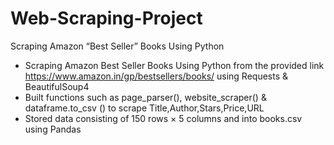 # Web-Scraping-Project
Scraping Amazon “Best Seller” Books Using Python

- Scraping Amazon Best Seller Books Using Python from the provided link https://www.amazon.in/gp/bestsellers/books/ using Requests & BeautifulSoup4
- Built functions such as page_parser(), website_scraper() & dataframe.to_csv () to scrape Title,Author,Stars,Price,URL
- Stored data consisting of 150 rows × 5 columns and into books.csv using Pandas
